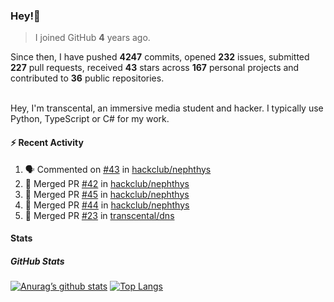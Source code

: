 ### Hey!👋
<!-- [![Banner](banner.png)](https://dillonb07.is-a.dev) -->


> I joined GitHub **4** years ago.

Since then, I have pushed **4247** commits, opened **232** issues, submitted **227** pull requests, received **43** stars across **167** personal projects and contributed to **36** public repositories.

<br>
Hey, I'm transcental, an immersive media student and hacker. I typically use Python, TypeScript or C# for my work.

<br>

#### :zap: Recent Activity

<!--START_SECTION:activity-->
1. 🗣 Commented on [#43](https://github.com/hackclub/nephthys/pull/43#issuecomment-3174826982) in [hackclub/nephthys](https://github.com/hackclub/nephthys)
2. 🎉 Merged PR [#42](https://github.com/hackclub/nephthys/pull/42) in [hackclub/nephthys](https://github.com/hackclub/nephthys)
3. 🎉 Merged PR [#45](https://github.com/hackclub/nephthys/pull/45) in [hackclub/nephthys](https://github.com/hackclub/nephthys)
4. 🎉 Merged PR [#44](https://github.com/hackclub/nephthys/pull/44) in [hackclub/nephthys](https://github.com/hackclub/nephthys)
5. 🎉 Merged PR [#23](https://github.com/transcental/dns/pull/23) in [transcental/dns](https://github.com/transcental/dns)
<!--END_SECTION:activity-->

#### Stats

##### GitHub Stats
[![Anurag’s github stats](https://github-readme-stats.vercel.app/api?username=transcental&show_icons=true&theme=radical)](https://github.com/transcental)
[![Top Langs](https://github-readme-stats.vercel.app/api/top-langs/?username=transcental&layout=compact&theme=radical)](https://github.com/transcental)
